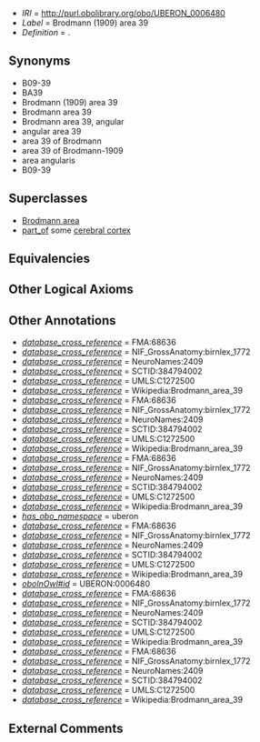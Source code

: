 * *IRI* = http://purl.obolibrary.org/obo/UBERON_0006480
 * *Label* = Brodmann (1909) area 39
 * *Definition* = .

## Synonyms

 * B09-39
 * BA39
 * Brodmann (1909) area 39
 * Brodmann area 39
 * Brodmann area 39, angular
 * angular area 39
 * area 39 of Brodmann
 * area 39 of Brodmann-1909
 * area angularis
 * B09-39

## Superclasses

 * [Brodmann area](../../UBERON/29/UBERON_0013529.md)
 * [part_of](../../BFO/50/BFO_0000050.md) some [cerebral cortex](../../UBERON/56/UBERON_0000956.md)

## Equivalencies


## Other Logical Axioms


## Other Annotations

 * *[database_cross_reference](../../ef/oboInOwl#hasDbXref.md)* = FMA:68636
 * *[database_cross_reference](../../ef/oboInOwl#hasDbXref.md)* = NIF_GrossAnatomy:birnlex_1772
 * *[database_cross_reference](../../ef/oboInOwl#hasDbXref.md)* = NeuroNames:2409
 * *[database_cross_reference](../../ef/oboInOwl#hasDbXref.md)* = SCTID:384794002
 * *[database_cross_reference](../../ef/oboInOwl#hasDbXref.md)* = UMLS:C1272500
 * *[database_cross_reference](../../ef/oboInOwl#hasDbXref.md)* = Wikipedia:Brodmann_area_39
 * *[database_cross_reference](../../ef/oboInOwl#hasDbXref.md)* = FMA:68636
 * *[database_cross_reference](../../ef/oboInOwl#hasDbXref.md)* = NIF_GrossAnatomy:birnlex_1772
 * *[database_cross_reference](../../ef/oboInOwl#hasDbXref.md)* = NeuroNames:2409
 * *[database_cross_reference](../../ef/oboInOwl#hasDbXref.md)* = SCTID:384794002
 * *[database_cross_reference](../../ef/oboInOwl#hasDbXref.md)* = UMLS:C1272500
 * *[database_cross_reference](../../ef/oboInOwl#hasDbXref.md)* = Wikipedia:Brodmann_area_39
 * *[database_cross_reference](../../ef/oboInOwl#hasDbXref.md)* = FMA:68636
 * *[database_cross_reference](../../ef/oboInOwl#hasDbXref.md)* = NIF_GrossAnatomy:birnlex_1772
 * *[database_cross_reference](../../ef/oboInOwl#hasDbXref.md)* = NeuroNames:2409
 * *[database_cross_reference](../../ef/oboInOwl#hasDbXref.md)* = SCTID:384794002
 * *[database_cross_reference](../../ef/oboInOwl#hasDbXref.md)* = UMLS:C1272500
 * *[database_cross_reference](../../ef/oboInOwl#hasDbXref.md)* = Wikipedia:Brodmann_area_39
 * *[has_obo_namespace](../../ce/oboInOwl#hasOBONamespace.md)* = uberon
 * *[database_cross_reference](../../ef/oboInOwl#hasDbXref.md)* = FMA:68636
 * *[database_cross_reference](../../ef/oboInOwl#hasDbXref.md)* = NIF_GrossAnatomy:birnlex_1772
 * *[database_cross_reference](../../ef/oboInOwl#hasDbXref.md)* = NeuroNames:2409
 * *[database_cross_reference](../../ef/oboInOwl#hasDbXref.md)* = SCTID:384794002
 * *[database_cross_reference](../../ef/oboInOwl#hasDbXref.md)* = UMLS:C1272500
 * *[database_cross_reference](../../ef/oboInOwl#hasDbXref.md)* = Wikipedia:Brodmann_area_39
 * *[oboInOwl#id](../../id/oboInOwl#id.md)* = UBERON:0006480
 * *[database_cross_reference](../../ef/oboInOwl#hasDbXref.md)* = FMA:68636
 * *[database_cross_reference](../../ef/oboInOwl#hasDbXref.md)* = NIF_GrossAnatomy:birnlex_1772
 * *[database_cross_reference](../../ef/oboInOwl#hasDbXref.md)* = NeuroNames:2409
 * *[database_cross_reference](../../ef/oboInOwl#hasDbXref.md)* = SCTID:384794002
 * *[database_cross_reference](../../ef/oboInOwl#hasDbXref.md)* = UMLS:C1272500
 * *[database_cross_reference](../../ef/oboInOwl#hasDbXref.md)* = Wikipedia:Brodmann_area_39
 * *[database_cross_reference](../../ef/oboInOwl#hasDbXref.md)* = FMA:68636
 * *[database_cross_reference](../../ef/oboInOwl#hasDbXref.md)* = NIF_GrossAnatomy:birnlex_1772
 * *[database_cross_reference](../../ef/oboInOwl#hasDbXref.md)* = NeuroNames:2409
 * *[database_cross_reference](../../ef/oboInOwl#hasDbXref.md)* = SCTID:384794002
 * *[database_cross_reference](../../ef/oboInOwl#hasDbXref.md)* = UMLS:C1272500
 * *[database_cross_reference](../../ef/oboInOwl#hasDbXref.md)* = Wikipedia:Brodmann_area_39

## External Comments


